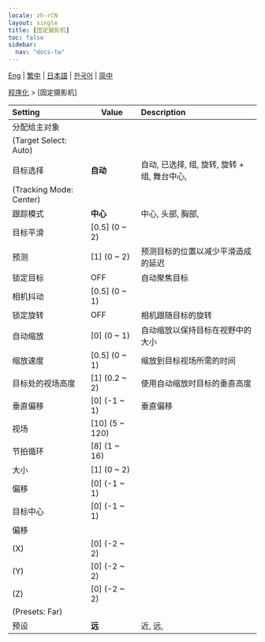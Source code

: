 ```yaml
---
locale: zh-rCN
layout: single
title: [固定摄影机]
toc: false
sidebar:
  nav: "docs-tw"
---
```

[Eng](/dancexr/menu/2025.4/motion/fixed_camera) | [繁中](/tw/dancexr/menu/2025.4/motion/fixed_camera) | [日本語](/jp/dancexr/menu/2025.4/motion/fixed_camera) | [한국어](/kr/dancexr/menu/2025.4/motion/fixed_camera) | [简中](/zh/dancexr/menu/2025.4/motion/fixed_camera)

[程序化](../menu#程序化) > [固定摄影机]



| Setting | Value | Description |
| :--- | --- | :--- |
| 分配给主对象 || 
| (Target Select: Auto) || 
| 目标选择 | **自动** | 自动, 已选择, 组, 旋转, 旋转 + 组, 舞台中心,  |
| (Tracking Mode: Center) || 
| 跟踪模式 | **中心** | 中心, 头部, 胸部,  |
| 目标平滑 | [0.5] (0 ~ 2) | 
| 预测 | [1] (0 ~ 2) | 预测目标的位置以减少平滑造成的延迟
| 锁定目标 | OFF | 自动聚焦目标
| 相机抖动 | [0.5] (0 ~ 1) | 
| 锁定旋转 | OFF | 相机跟随目标的旋转
| 自动缩放 | [0] (0 ~ 1) | 自动缩放以保持目标在视野中的大小
| 缩放速度 | [0.5] (0 ~ 1) | 缩放到目标视场所需的时间
| 目标处的视场高度 | [1] (0.2 ~ 2) | 使用自动缩放时目标的垂直高度
| 垂直偏移 | [0] (-1 ~ 1) | 垂直偏移
| 视场 | [10] (5 ~ 120) | 
| 节拍循环 | [8] (1 ~ 16) | 
| 大小 | [1] (0 ~ 2) | 
| 偏移 | [0] (-1 ~ 1) | 
| 目标中心 | [0] (-1 ~ 1) | 
| 偏移 || 
| (X) | [0] (-2 ~ 2) | 
| (Y) | [0] (-2 ~ 2) | 
| (Z) | [0] (-2 ~ 2) | 
| (Presets: Far) || 
| 预设 | **远** | 近, 远,  |
